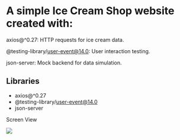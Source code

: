 
# A simple Ice Cream Shop website created with:

axios@^0.27: HTTP requests for ice cream data.

@testing-library/user-event@14.0: User interaction testing.

json-server: Mock backend for data simulation.

## Libraries 
- axios@^0.27   
- @testing-library/user-event@14.0
- json-server 

Screen View

<img src="/public/images/Unit-test-İceCream_edit_0.gif"/>